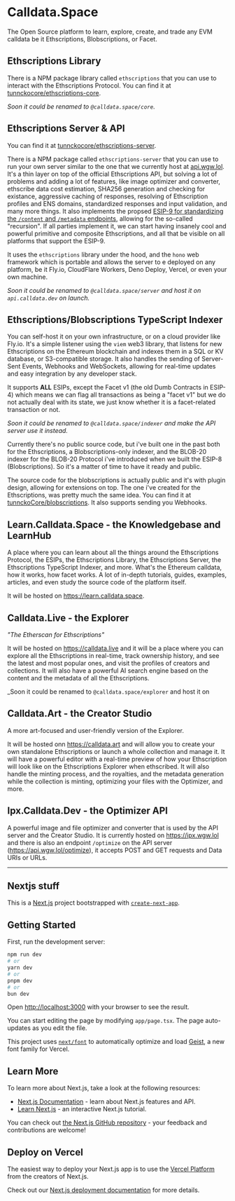 # Calldata.Space

The Open Source platform to learn, explore, create, and trade any EVM calldata be it Ethscriptions,
Blobscriptions, or Facet.

## Ethscriptions Library

There is a NPM package library called `ethscriptions` that you can use to interact with the
Ethscriptions Protocol. You can find it at
[tunnckocore/ethscriptions-core](https://github.com/tunnckocore/ethscriptions).

_Soon it could be renamed to `@calldata.space/core`._

## Ethscriptions Server & API

You can find it at
[tunnckocore/ethscriptions-server](https://github.com/tunnckocore/ethscriptions-server).

There is a NPM package called `ethscriptions-server` that you can use to run your own server similar
to the one that we currently host at [api.wgw.lol](https://api.wgw.lol). It's a thin layer on top of
the official Ethscriptions API, but solving a lot of problems and adding a lot of features, like
image optimizer and converter, ethscribe data cost estimation, SHA256 generation and checking for
existance, aggressive caching of responses, resolving of Ethscription profiles and ENS domains,
standardized responses and input validation, and many more things. It also implements the propsed
[ESIP-9 for standardizing the `/content` and `/metadata` endpoints](https://github.com/ethscriptions-protocol/ESIP-Discussion/issues/18),
allowing for the so-called "recursion". If all parties implement it, we can start having insanely
cool and powerful primitive and composite Ethscriptions, and all that be visible on all platforms
that support the ESIP-9.

It uses the `ethscriptions` library under the hood, and the `hono` web framework which is portable
and allows the server to e deployed on any platform, be it Fly.io, CloudFlare Workers, Deno Deploy,
Vercel, or even your own machine.

_Soon it could be renamed to `@calldata.space/server` and host it on `api.calldata.dev` on launch._

## Ethscriptions/Blobscriptions TypeScript Indexer

You can self-host it on your own infrastructure, or on a cloud provider like Fly.io. It's a simple
listener using the `viem` web3 library, that listens for new Ethscriptions on the Ethereum
blockchain and indexes them in a SQL or KV database, or S3-compatible storage. It also handles the
sending of Server-Sent Events, Webhooks and WebSockets, allowing for real-time updates and easy
integration by any developer stack.

It supports **ALL** ESIPs, except the Facet v1 (the old Dumb Contracts in ESIP-4) which means we can
flag all transactions as being a "facet v1" but we do not actually deal with its state, we just know
whether it is a facet-related transaction or not.

_Soon it could be renamed to `@calldata.space/indexer` and make the API server use it instead._

Currently there's no public source code, but i've built one in the past both for the Ethscriptions,
a Blobscriptions-only indexer, and the BLOB-20 indexer for the BLOB-20 Protocol i've introduced when
we built the ESIP-8 (Blobscriptions). So it's a matter of time to have it ready and public.

The source code for the blobscriptions is actually public and it's with plugin design, allowing for
extensions on top. The one i've created for the Ethscriptions, was pretty much the same idea. You
can find it at [tunnckoCore/blobscriptions](https://github.com/tunnckoCore/blobscriptions). It also
supports sending you Webhooks.

## Learn.Calldata.Space - the Knowledgebase and LearnHub

A place where you can learn about all the things around the Ethscriptions Protocol, the ESIPs, the
Ethscriptions Library, the Ethscriptions Server, the Ethscriptions TypeScript Indexer, and more.
What's the Ethereum calldata, how it works, how facet works. A lot of in-depth tutorials, guides,
examples, articles, and even study the source code of the platform itself.

It will be hosted on https://learn.calldata.space.

## Calldata.Live - the Explorer

_"The Etherscan for Ethscriptions"_

It will be hosted on https://calldata.live and it will be a place where you can explore all the
Ethscriptions in real-time, track ownership history, and see the latest and most popular ones, and
visit the profiles of creators and collections. It will also have a powerful AI search engine based
on the content and the metadata of all the Ethscriptions.

\_Soon it could be renamed to `@calldata.space/explorer` and host it on

## Calldata.Art - the Creator Studio

A more art-focused and user-friendly version of the Explorer.

It will be hosted onn https://calldata.art and will allow you to create your own standalone
Ethscriptions or launch a whole collection and manage it. It will have a powerful editor with a
real-time preview of how your Ethscription will look like on the Ethscriptions Explorer when
ethscribed. It will also handle the minting process, and the royalties, and the metadata generation
while the collection is minting, optimizing your files with the Optimizer, and more.

## Ipx.Calldata.Dev - the Optimizer API

A powerful image and file optimizer and converter that is used by the API server and the Creator
Studio. It is currently hosted on https://ipx.wgw.lol and there is also an endpoint `/optimize` on
the API server (https://api.wgw.lol/optimize), it accepts POST and GET requests and Data URIs or
URLs.

---

## Nextjs stuff

This is a [Next.js](https://nextjs.org) project bootstrapped with
[`create-next-app`](https://nextjs.org/docs/app/api-reference/cli/create-next-app).

## Getting Started

First, run the development server:

```bash
npm run dev
# or
yarn dev
# or
pnpm dev
# or
bun dev
```

Open [http://localhost:3000](http://localhost:3000) with your browser to see the result.

You can start editing the page by modifying `app/page.tsx`. The page auto-updates as you edit the
file.

This project uses
[`next/font`](https://nextjs.org/docs/app/building-your-application/optimizing/fonts) to
automatically optimize and load [Geist](https://vercel.com/font), a new font family for Vercel.

## Learn More

To learn more about Next.js, take a look at the following resources:

- [Next.js Documentation](https://nextjs.org/docs) - learn about Next.js features and API.
- [Learn Next.js](https://nextjs.org/learn) - an interactive Next.js tutorial.

You can check out [the Next.js GitHub repository](https://github.com/vercel/next.js) - your feedback
and contributions are welcome!

## Deploy on Vercel

The easiest way to deploy your Next.js app is to use the
[Vercel Platform](https://vercel.com/new?utm_medium=default-template&filter=next.js&utm_source=create-next-app&utm_campaign=create-next-app-readme)
from the creators of Next.js.

Check out our
[Next.js deployment documentation](https://nextjs.org/docs/app/building-your-application/deploying)
for more details.
